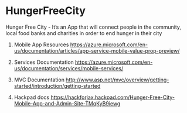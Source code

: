 # HungerFreeCity
Hunger Free City - It’s an App that will connect people in the community, local food banks and charities in order to end hunger in their city

1. Mobile App Resources
  https://azure.microsoft.com/en-us/documentation/articles/app-service-mobile-value-prop-preview/

2. Services Documentation
  https://azure.microsoft.com/en-us/documentation/services/mobile-services/

3. MVC Documentation 
  http://www.asp.net/mvc/overview/getting-started/introduction/getting-started

4. Hackpad docs 
	https://hackforjax.hackpad.com/Hunger-Free-City-Mobile-App-and-Admin-Site-TMqKyB9iewg
	